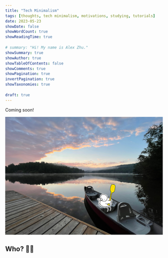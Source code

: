 ```yaml
---
title: "Tech Minimalism"
tags: [thoughts, tech minimalism, motivations, studying, tutorials]
date: 2023-05-23
showDate: false
showWordCount: true
showReadingTime: true

# summary: "Hi! My name is Alex Zhu."
showSummary: true
showAuthor: true
showTableOfContents: false
showComments: true
showPagination: true
invertPagination: true
showTaxonomies: true

draft: true
---
```


Coming soon!

![text.](thumb.jpg "text")

## Who? 👨‍💻